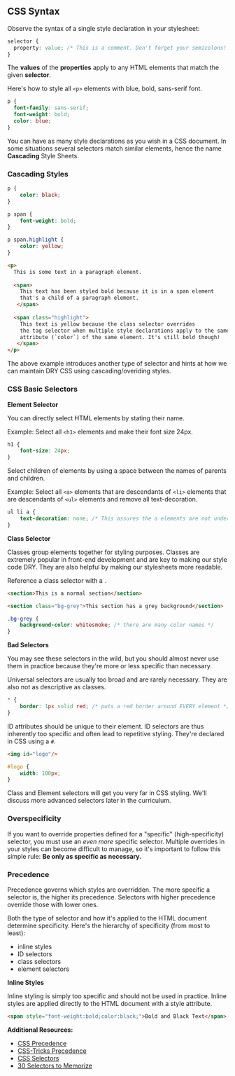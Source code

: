 ## CSS Syntax

Observe the syntax of a single style declaration in your stylesheet:

```css
selector {
  property: value; /* This is a comment. Don't forget your semicolons! */
}
```

The **values** of the **properties** apply to any HTML elements that match the given **selector**.

Here's how to style all `<p>` elements with blue, bold, sans-serif font.

```css
p {
  font-family: sans-serif;
  font-weight: bold;
  color: blue;
}
```

You can have as many style declarations as you wish in a CSS document. In some situations several selectors match similar elements, hence the name **Cascading** Style Sheets.

### Cascading Styles

```css
p {
    color: black;
}

p span {
    font-weight: bold;
}

p span.highlight {
    color: yellow;
}
```


```html
<p>
  This is some text in a paragraph element. 
  
  <span>
    This text has been styled bold because it is in a span element 
    that's a child of a paragraph element.
   </span>
  
  <span class="highlight">
    This text is yellow because the class selector overrides 
    the tag selector when multiple style declarations apply to the same
    attribute (`color`) of the same element. It's still bold though!
   </span>
</p>
```

The above example introduces another type of selector and hints at how we can maintain DRY CSS using cascading/overiding styles.

### CSS Basic Selectors

**Element Selector**

You can directly select HTML elements by stating their name.

Example: Select all `<h1>` elements and make their font size 24px.

```css
h1 {
    font-size: 24px;
}
```

Select children of elements by using a space between the names of parents and children.

Example: Select all `<a>` elements that are descendants of `<li>` elements that are descendants of `<ul>` elements and remove all text-decoration.

``` css
ul li a {
    text-decoration: none; /* This assures the a elements are not underlined */
}
```

**Class Selector**

Classes group elements together for styling purposes. Classes are extremely popular in front-end development and are key to making our style code DRY. They are also helpful by making our stylesheets more readable.

Reference a class selector with a `.`

```html
<section>This is a normal section</section>

<section class="bg-grey">This section has a grey background</section>
```

```css
.bg-grey {
    background-color: whitesmoke; /* there are many color names */
}
```

**Bad Selectors**

You may see these selectors in the wild, but you should almost never use them in practice because they're more or less specific than necessary.

Universal selectors are usually too broad and are rarely necessary. They are also not as descriptive as classes.

```css
* {
    border: 1px solid red; /* puts a red border around EVERY element */
}
```

ID attributes should be unique to their element. ID selectors are thus inherently too specific and often lead to repetitive styling. They're declared in CSS using a `#`.

```html
<img id="logo"/>
```

```css
#logo {
    width: 100px;
}
```

Class and Element selectors will get you very far in CSS styling. We'll discuss more advanced selectors later in the curriculum.

### Overspecificity

If you want to override properties defined for a "specific"
(high-specificity) selector, you must use an _even more_ specific
selector. Multiple overrides in your styles can become difficult to manage, so it's important to follow this simple rule: **Be only as specific as necessary.**

### Precedence

Precedence governs which styles are overridden. The more specific a selector is, the higher its precedence. Selectors with higher precedence override those with lower ones.

Both the type of selector and how it's applied to the HTML document determine specificity. Here's the hierarchy of specificity (from most to least):

*  inline styles
*  ID selectors
*  class selectors
*  element selectors

**Inline Styles**

Inline styling is simply too specific and should not be used in practice. Inline styles are applied directly to the HTML document with a style attribute.

```html
<span style="font-weight:bold;color:black;">Bold and Black Text</span>
```

**Additional Resources:**

* [CSS Precedence](http://www.vanseodesign.com/css/css-specificity-inheritance-cascaade/)
* [CSS-Tricks Precedence](http://css-tricks.com/specifics-on-css-specificity/)
* [CSS Selectors](http://www.w3.org/TR/CSS21/selector.html#pattern-matching)
* [30 Selectors to Memorize](http://net.tutsplus.com/tutorials/html-css-techniques/the-30-css-selectors-you-must-memorize/)
